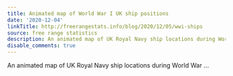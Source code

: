 ```yaml
---
title: Animated map of World War I UK ship positions
date: '2020-12-04'
linkTitle: http://freerangestats.info/blog/2020/12/05/wwi-ships
source: free range statistics
description: An animated map of UK Royal Navy ship locations during World War ...
disable_comments: true
---
```

An animated map of UK Royal Navy ship locations during World War ...